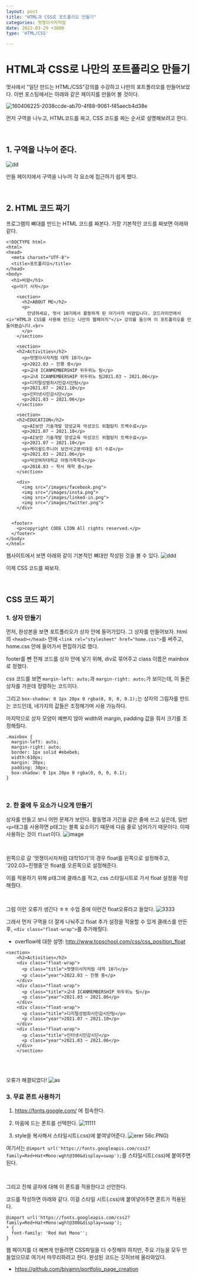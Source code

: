 ```yaml
---
layout: post
title: "HTML과 CSS로 포트폴리오 만들기"
categories: 멋쟁이사자처럼
date: 2022-03-29 +3000
type: 'HTML/CSS'

---
```

# HTML과 CSS로 나만의 포트폴리오 만들기
멋사에서 "일단 만드는 HTML/CSS"강의를 수강하고 나만의 포트폴리오를 만들어보았다. 이번 포스팅에서는 아래와 같은 페이지를 만들어 볼 것이다. 

![160406225-2038ccde-ab70-4f88-9061-f45aecb4d38e](https://user-images.githubusercontent.com/101965666/160505066-5e1bdb07-a4f6-44e9-b046-92207af8bed8.png)

먼저 구역을 나누고, HTML코드를 짜고, CSS 코드를 짜는 순서로 설명해보려고 한다. 

<br>

## 1. 구역을 나누어 준다.
![dd](https://user-images.githubusercontent.com/101965666/160506555-69eb7594-53dc-4799-aaa8-ae39c2f406a6.png) 

만들 페이지에서 구역을 나누어 각 요소에 접근하기 쉽게 했다. 

<br>

## 2. HTML 코드 짜기 
프로그램의 뼈대를 만드는 HTML 코드를 짜본다. 가장 기본적인 코드를 짜보면 아래와 같다.  
```
<!DOCTYPE html>
<html>
<head>
  <meta charset="UTF-8">
  <title>포트폴리오</title>
</head>
<body>
  <h1>비얌</h1>
  <p>아기 사자</p>

    <section>
      <h2>ABOUT ME</h2>
      <p>
        안녕하세요, 멋사 10기에서 활동하게 된 아기사자 비얌입니다. 코드라이언에서 <i>"HTML과 CSS를 사용해 만드는 나만의 웹페이지"</i> 강의를 들으며 이 포트폴리오를 만들어봤습니다.<br>
      </p>
    </section>

    <section>
    <h2>Activities</h2>
      <p>멋쟁이사자처럼 대학 10기</p>
      <p>2022.03 ~ 진행 중</p>
      <p>교내 ICANMEMBERSHIP 위두위노 팀</p>
      <p>교내 ICANMEMBERSHIP 위두위노 팀2021.03 ~ 2021.06</p>
      <p>디지털성범죄시민감시단팀</p>
      <p>2021.07 ~ 2021.10</p>
      <p>인터넷시민감시단</p>
      <p>2021.03 ~ 2021.06</p>
    </section>

    <section>
    <h2>EDUCATION</h2>
      <p>AI보안 기술개발 양성교육 악성코드 위협탐지 트랙수료</p>
      <p>2021.07 ~ 2021.10</p>
      <p>AI보안 기술개발 양성교육 악성코드 위협탐지 트랙수료</p>
      <p>2021.07 ~ 2021.10</p>
      <p>케이쉴드주니어 보안사고분석대응 6기 수료</p>
      <p>2021.03 ~ 2021.06</p>
      <p>덕성여자대학교 아동가족학과</p>
      <p>2018.03 ~ 학사 재학 중</p>
    </section>

    <div>
      <img src="/images/facebook.png">
      <img src="/images/insta.png">
      <img src="/images/linked-in.png">
      <img src="/images/twitter.png">
    </div>


  <footer>
    <p>copyright CODE LION All rights reserved.</p>
  </footer>
</body>
</html>
```
웹사이트에서 보면 아래와 같이 기본적인 뼈대만 작성된 것을 볼 수 있다. 
![ddd](https://user-images.githubusercontent.com/101965666/160508720-4c8060aa-15a8-4c28-b08e-6e0228d923dc.PNG)

이제 CSS 코드를 짜보자.

<br>

## CSS 코드 짜기
### 1. 상자 만들기
먼저, 완성본을 보면 포트폴리오가 상자 안에 들어가있다. 그 상자를 만들어보자. 
html의 `<head></head>` 안에 `<link rel="stylesheet" href="home.css">`를 써주고, home.css 안에 들어가서 편집하기로 했다.

footer를 뺀 전체 코드를 상자 안에 넣기 위해, div로 묶어주고 class 이름은 mainbox로 정했다.

css 코드를 보면 `margin-left: auto;`과 `margin-right: auto;`가 보이는데, 이 둘은 상자를 가운데 정렬하는 코드이다. 

그리고 
`box-shadow: 0 1px 20px 0 rgba(0, 0, 0, 0.1);`는 상자의 그림자를 만드는 코드인데, 네가지의 값들은 조정해가며 사용 가능하다. 

마지막으로 상자 모양이 예쁘지 않아 width와 margin, padding 값을 줘서 크기를 조정해줬다. 
```
.mainbox {
  margin-left: auto;
  margin-right: auto;
  border: 1px solid #ebebeb;
  width:610px;
  margin: 30px;
  padding: 30px;
  box-shadow: 0 1px 20px 0 rgba(0, 0, 0, 0.1);
}
```

<br>

### 2. 한 줄에 두 요소가 나오게 만들기
상자를 만들고 보니 어떤 문제가 보인다. 활동명과 기간을 같은 줄에 쓰고 싶은데, 일반 `<p>`태그를 사용하면 p태그는 블록 요소이기 때문에 다음 줄로 넘어가기 때문이다. 이때 사용하는 것이 `float`이다. 
![image](https://user-images.githubusercontent.com/101965666/160510049-2a2a9ad3-9ea4-430e-9fc9-68a916da80d1.png)

<br>

왼쪽으로 갈 '멋쟁이사자처럼 대학10기'의 경우 float를 왼쪽으로 설정해주고, '202.03~진행중'은 float를 오른쪽으로 설정해준다. 

이를 적용하기 위해 p태그에 클래스를 적고, css 스타일시트로 가서 float 설정을 작성해줬다. 

<br>

그럼 이런 오류가 생긴다 ㅎㅎ 수업 중에 이런건 float오류라고 들었다. 
![3333](https://user-images.githubusercontent.com/101965666/160510799-6c58ca77-f089-4403-a17c-8a3a46790007.PNG)

그래서 먼저 구역을 더 잘게 나눠주고 float 추가 설정을 적용할 수 있게 클래스를 만든 후, `<div class="float-wrap">`를 추가해줬다. 
- overflow에 대한 설명: http://www.tcpschool.com/css/css_position_float
```
<section>
    <h2>Activities</h2>
    <div class="float-wrap">
      <p class="title">멋쟁이사자처럼 대학 10기</p>
      <p class="year">2022.03 ~ 진행 중</p>
    </div>
    <div class="float-wrap">
      <p class="title">교내 ICANMEMBERSHIP 위두위노 팀</p>
      <p class="year">2021.03 ~ 2021.06</p>
    </div>
    <div class="float-wrap">
      <p class="title">디지털성범죄시민감시단팀</p>
      <p class="year">2021.07 ~ 2021.10</p>
    </div>
    <div class="float-wrap">
      <p class="title">인터넷시민감시단</p>
      <p class="year">2021.03 ~ 2021.06</p>
    </div>
    </section>
```

<br>
<br>

오류가 해결되었다! 
![as](https://user-images.githubusercontent.com/101965666/160511390-621efdfd-b155-417f-9fb4-9271772d42d6.PNG)

### 3. 무료 폰트 사용하기
1)  https://fonts.google.com/ 에 접속한다. 


2) 마음에 드는 폰트를 선택한다.
![11111](https://user-images.githubusercontent.com/101965666/160511785-a035f107-632f-4e5b-981f-d0faa26e756c.PNG)

3) style을 복사해서 스타일시트(.css)에 붙여넣어준다.
![erer](https://user-images.githubusercontent.com/101965666/160511939-e799400c-7392-4f4e-8192-7e4484918a91.PNG)
56c.PNG)

여기서는 `@import url('https://fonts.googleapis.com/css2?family=Red+Hat+Mono:wght@300&display=swap');`를 스타일시트(.css)에 붙여주면 된다. 

<br>

그리고 전체 글자에 대해 이 폰트를 적용한다고 선언한다. 

코드를 작성하면 아래와 같다. 이걸 스타일 시트(.css)에 붙여넣어주면 폰트가 적용된다. 
```
@import url('https://fonts.googleapis.com/css2?family=Red+Hat+Mono:wght@300&display=swap');
* {
  font-family: 'Red Hat Mono'';
}
```

웹 페이지를 더 예쁘게 만들려면 CSS파일을 더 수정해야 하지만, 주요 기능을 모두 만들었으므로 여기서 마무리하려고 한다. 완성된 코드는 깃허브에 올라와있다. 

- https://github.com/biyamn/portfolio_page_creation